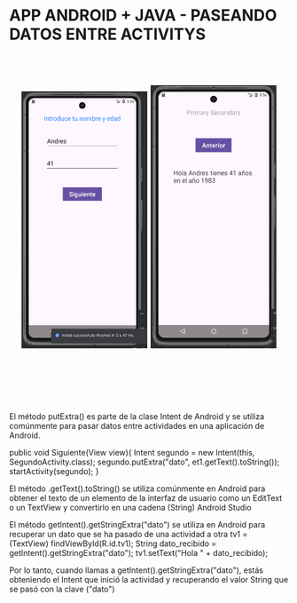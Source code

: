 # APP ANDROID + JAVA -  PASEANDO DATOS ENTRE ACTIVITYS

<br>
<h1 align="center">
  <p>
    <img src="https://github.com/IvBanzaga/TransfereciaDatosEntreActivitys/blob/master/img/captura.png" alt="Android Studio" width="45%"/>
    <img src="https://github.com/IvBanzaga/TransfereciaDatosEntreActivitys/blob/master/img/captura2.png" alt="Android Studio" width="45%"/>
  </p>
</h1>
<br>
<br>


<ol>
  <!--<li><a href="https://dbdocs.io/ivan.cpweb/urbanManager" target="_blank">Documentación Base de datos de UrbanManager</a></li>-->
</ol>

<br>
<p>
El método putExtra() es parte de la clase Intent de Android y se utiliza 
comúnmente  para  pasar  datos  entre  actividades  en  una  aplicación  de 
Android.

public void Siguiente(View view){
    Intent segundo = new Intent(this, SegundoActivity.class);
    segundo.putExtra("dato", et1.getText().toString());
    startActivity(segundo);
}

El método .getText().toString() se utiliza comúnmente en Android para 
obtener el texto de un elemento de la interfaz de usuario como un EditText 
o un TextView y convertirlo en una cadena (String)
Android Studio

El método getIntent().getStringExtra("dato") se utiliza en Android para 
recuperar un dato que se ha pasado de una actividad a otra
tv1 = (TextView) findViewById(R.id.tv1);
String dato_recibido = getIntent().getStringExtra("dato");
tv1.setText("Hola " + dato_recibido);

Por lo tanto, cuando llamas a getIntent().getStringExtra("dato"), estás 
obteniendo  el  Intent  que  inició  la  actividad  y  recuperando  el  valor  String 
que se pasó con la clave ("dato")
 </p>
<br>
